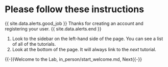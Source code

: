 # Please follow these instructions

{{ site.data.alerts.good_job }}
Thanks for creating an account and registering your user.
{{ site.data.alerts.end }}

1. Look to the sidebar on the left-hand side of the page. You can see a list of all of the tutorials.
2. Look at the bottom of the page. It will always link to the *next* tutorial.


{{-}}Welcome to the Lab, in_person/start_welcome.md, Next{{-}}

